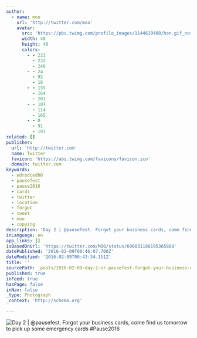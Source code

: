 ```yaml
---
author:
  - name: moo
    url: 'http://twitter.com/moo'
    avatar:
      src: 'https://pbs.twimg.com/profile_images/1144610480/hon.gif_normal.jpg'
      width: 48
      height: 48
      colors:
        - - 221
          - 232
          - 240
        - - 24
          - 92
          - 18
        - - 155
          - 164
          - 201
        - - 107
          - 114
          - 165
        - - 0
          - 91
          - 191
related: []
publisher:
  url: 'http://twitter.com'
  name: Twitter
  favicon: 'https://abs.twimg.com/favicons/favicon.ico'
  domain: twitter.com
keywords:
  - edrodcedh0
  - pausefest
  - pause2016
  - cards
  - twitter
  - location
  - forgot
  - tweet
  - moo
  - copying
description: 'Day 2 | @pausefest. Forgot your business cards, come find us tomorrow to pick up some emergency cards #Pause2016'
inLanguage: en
app_links: []
isBasedOnUrl: 'https://twitter.com/MOO/status/696831186195365888'
datePublished: '2016-02-09T00:46:07.700Z'
dateModified: '2016-02-09T00:43:34.151Z'
title: ''
sourcePath: _posts/2016-02-09-day-2-or-pausefest-forgot-your-business-cards-come-find-us.md
published: true
inFeed: true
hasPage: false
inNav: false
_type: Photograph
_context: 'http://schema.org'

---
```

![Day 2 &vert; &commat;pausefest&period; Forgot your business cards&comma; come find us tomorrow to pick up some emergency cards &num;Pause2016](https://pbs.twimg.com/media/CaukRW6W0AAbrm4.jpg:large)